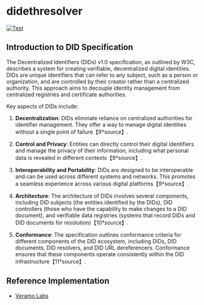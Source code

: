 # didethresolver

[![Test](https://github.com/xmtp/didethresolver/actions/workflows/ci-image.yml/badge.svg)](https://github.com/xmtp/didethresolver/actions/workflows/ci-image.yml)

## Introduction to DID Specification

The Decentralized Identifiers (DIDs) v1.0 specification, as outlined by W3C, describes a system for creating verifiable, decentralized digital identities. DIDs are unique identifiers that can refer to any subject, such as a person or organization, and are controlled by their creator rather than a centralized authority. This approach aims to decouple identity management from centralized registries and certificate authorities.

Key aspects of DIDs include:

1. **Decentralization**: DIDs eliminate reliance on centralized authorities for identifier management. They offer a way to manage digital identities without a single point of failure【9†source】.

2. **Control and Privacy**: Entities can directly control their digital identifiers and manage the privacy of their information, including what personal data is revealed in different contexts【9†source】.

3. **Interoperability and Portability**: DIDs are designed to be interoperable and can be used across different systems and networks. This promotes a seamless experience across various digital platforms【9†source】.

4. **Architecture**: The architecture of DIDs involves several components, including DID subjects (the entities identified by the DIDs), DID controllers (those who have the capability to make changes to a DID document), and verifiable data registries (systems that record DIDs and DID documents for resolution)【10†source】.

5. **Conformance**: The specification outlines conformance criteria for different components of the DID ecosystem, including DIDs, DID documents, DID resolvers, and DID URL dereferencers. Conformance ensures that these components operate consistently within the DID infrastructure【11†source】.

## Reference Implementation

* [Veramo Labs](https://github.com/veramolabs/did-eth/tree/main/packages/did-eth-resolver)
